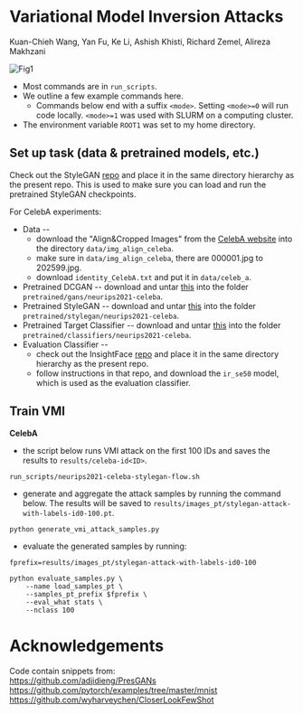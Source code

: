 # Variational Model Inversion Attacks
Kuan-Chieh Wang, Yan Fu, Ke Li, Ashish Khisti, Richard Zemel, Alireza Makhzani

![Fig1](./figs/fig1.png)
* Most commands are in `run_scripts`.  
* We outline a few example commands here.  
	* Commands below end with a suffix `<mode>`.  Setting `<mode>=0` will run code locally.  `<mode>=1` was used with SLURM on a computing cluster. 
* The environment variable `ROOT1` was set to my home directory. 

## Set up task (data & pretrained models, etc.)
Check out the StyleGAN [repo](https://github.com/wangkua1/stylegan2-ada-pytorch) and place it in the same directory hierarchy as the present repo.  This is used to make sure you can load and run the pretrained StyleGAN checkpoints.

For CelebA experiments:  
* Data -- 
	* download the "Align&Cropped Images" from the [CelebA website](https://mmlab.ie.cuhk.edu.hk/projects/CelebA.html) into the directory `data/img_align_celeba`. 
	* make sure in `data/img_align_celeba`, there are 000001.jpg to 202599.jpg.
	* download `identity_CelebA.txt` and put it in `data/celeb_a`.
* Pretrained DCGAN -- download and untar [this](https://drive.google.com/file/d/1omxX6bg2YI-kvMIQK-eOj7PK1m04cMir/view?usp=sharing) into the folder `pretrained/gans/neurips2021-celeba`.
* Pretrained StyleGAN -- download and untar [this](https://drive.google.com/file/d/1jS0YFurFb56pfHj_Iw7LBRFj_mGymTen/view?usp=sharing) into the folder `pretrained/stylegan/neurips2021-celeba`.
* Pretrained Target Classifier -- download and untar [this](https://drive.google.com/file/d/1pTw1CZsXK5auEntL5NE490Jsa69dA7cv/view?usp=sharing) into the folder `pretrained/classifiers/neurips2021-celeba`.
* Evaluation Classifier --
	* check out the InsightFace [repo](https://github.com/wangkua1/InsightFace_Pytorch) and place it in the same directory hierarchy as the present repo. 
	* follow instructions in that repo, and download the `ir_se50` model, which is used as the evaluation classifier. 


## Train VMI 
**CelebA**
* the script below runs VMI attack on the first 100 IDs and saves the results to `results/celeba-id<ID>`.
```
run_scripts/neurips2021-celeba-stylegan-flow.sh
```
* generate and aggregate the attack samples by running the command below. The results will be saved to `results/images_pt/stylegan-attack-with-labels-id0-100.pt`.
```
python generate_vmi_attack_samples.py
```
* evaluate the generated samples by running:
```
fprefix=results/images_pt/stylegan-attack-with-labels-id0-100

python evaluate_samples.py \
	--name load_samples_pt \
	--samples_pt_prefix $fprefix \
	--eval_what stats \
	--nclass 100
```



# Acknowledgements
Code contain snippets from:   
https://github.com/adjidieng/PresGANs  
https://github.com/pytorch/examples/tree/master/mnist   
https://github.com/wyharveychen/CloserLookFewShot

